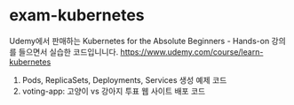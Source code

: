 # exam-kubernetes

Udemy에서 판매하는 Kubernetes for the Absolute Beginners - Hands-on 강의를 들으면서 실습한 코드입니니다.
https://www.udemy.com/course/learn-kubernetes

1. Pods, ReplicaSets, Deployments, Services 생성 예제 코드
2. voting-app: 고양이 vs 강아지 투표 웹 사이트 배포 코드
